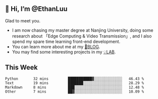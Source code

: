 ## 👋 Hi, I’m @EthanLuu

Glad to meet you.

- I am now chasing my master degree at Nanjing University, doing some research about 「Edge Computing & Video Transmission」, and I also spend my spare time learning front-end development.
- You can learn more about me at my [📝BLOG](https://blog.ethanloo.cn).
- You may find some interesting projects in my [💡LAB](https://lab.ethanloo.cn).

## This Week
<!--START_SECTION:waka-->

```text
Python       32 mins         ███████████▓░░░░░░░░░░░░░   46.43 %
Text         19 mins         ███████░░░░░░░░░░░░░░░░░░   28.29 %
Markdown     8 mins          ███░░░░░░░░░░░░░░░░░░░░░░   12.48 %
Other        7 mins          ██▓░░░░░░░░░░░░░░░░░░░░░░   10.09 %
```

<!--END_SECTION:waka-->
